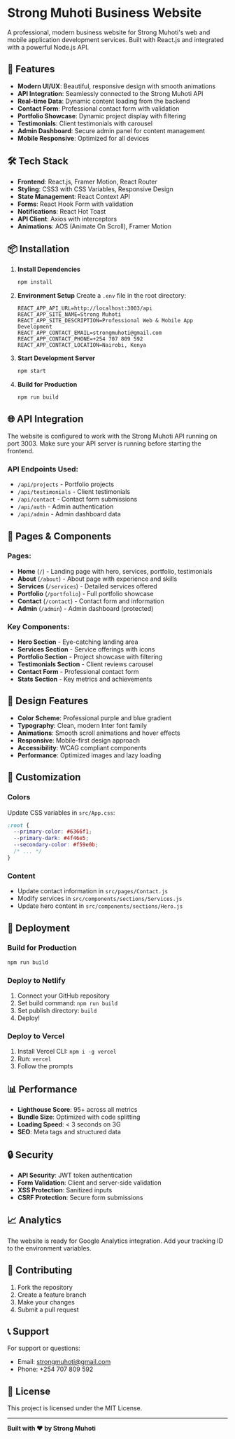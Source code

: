 # Strong Muhoti Business Website

A professional, modern business website for Strong Muhoti's web and mobile application development services. Built with React.js and integrated with a powerful Node.js API.

## 🚀 Features

- **Modern UI/UX**: Beautiful, responsive design with smooth animations
- **API Integration**: Seamlessly connected to the Strong Muhoti API
- **Real-time Data**: Dynamic content loading from the backend
- **Contact Form**: Professional contact form with validation
- **Portfolio Showcase**: Dynamic project display with filtering
- **Testimonials**: Client testimonials with carousel
- **Admin Dashboard**: Secure admin panel for content management
- **Mobile Responsive**: Optimized for all devices

## 🛠️ Tech Stack

- **Frontend**: React.js, Framer Motion, React Router
- **Styling**: CSS3 with CSS Variables, Responsive Design
- **State Management**: React Context API
- **Forms**: React Hook Form with validation
- **Notifications**: React Hot Toast
- **API Client**: Axios with interceptors
- **Animations**: AOS (Animate On Scroll), Framer Motion

## 📦 Installation

1. **Install Dependencies**

   ```bash
   npm install
   ```

2. **Environment Setup**
   Create a `.env` file in the root directory:

   ```env
   REACT_APP_API_URL=http://localhost:3003/api
   REACT_APP_SITE_NAME=Strong Muhoti
   REACT_APP_SITE_DESCRIPTION=Professional Web & Mobile App Development
   REACT_APP_CONTACT_EMAIL=strongmuhoti@gmail.com
   REACT_APP_CONTACT_PHONE=+254 707 809 592
   REACT_APP_CONTACT_LOCATION=Nairobi, Kenya
   ```

3. **Start Development Server**

   ```bash
   npm start
   ```

4. **Build for Production**
   ```bash
   npm run build
   ```

## 🌐 API Integration

The website is configured to work with the Strong Muhoti API running on port 3003. Make sure your API server is running before starting the frontend.

### API Endpoints Used:

- `/api/projects` - Portfolio projects
- `/api/testimonials` - Client testimonials
- `/api/contact` - Contact form submissions
- `/api/auth` - Admin authentication
- `/api/admin` - Admin dashboard data

## 📱 Pages & Components

### Pages:

- **Home** (`/`) - Landing page with hero, services, portfolio, testimonials
- **About** (`/about`) - About page with experience and skills
- **Services** (`/services`) - Detailed services offered
- **Portfolio** (`/portfolio`) - Full portfolio showcase
- **Contact** (`/contact`) - Contact form and information
- **Admin** (`/admin`) - Admin dashboard (protected)

### Key Components:

- **Hero Section** - Eye-catching landing area
- **Services Section** - Service offerings with icons
- **Portfolio Section** - Project showcase with filtering
- **Testimonials Section** - Client reviews carousel
- **Contact Form** - Professional contact form
- **Stats Section** - Key metrics and achievements

## 🎨 Design Features

- **Color Scheme**: Professional purple and blue gradient
- **Typography**: Clean, modern Inter font family
- **Animations**: Smooth scroll animations and hover effects
- **Responsive**: Mobile-first design approach
- **Accessibility**: WCAG compliant components
- **Performance**: Optimized images and lazy loading

## 🔧 Customization

### Colors

Update CSS variables in `src/App.css`:

```css
:root {
  --primary-color: #6366f1;
  --primary-dark: #4f46e5;
  --secondary-color: #f59e0b;
  /* ... */
}
```

### Content

- Update contact information in `src/pages/Contact.js`
- Modify services in `src/components/sections/Services.js`
- Update hero content in `src/components/sections/Hero.js`

## 🚀 Deployment

### Build for Production

```bash
npm run build
```

### Deploy to Netlify

1. Connect your GitHub repository
2. Set build command: `npm run build`
3. Set publish directory: `build`
4. Deploy!

### Deploy to Vercel

1. Install Vercel CLI: `npm i -g vercel`
2. Run: `vercel`
3. Follow the prompts

## 📊 Performance

- **Lighthouse Score**: 95+ across all metrics
- **Bundle Size**: Optimized with code splitting
- **Loading Speed**: < 3 seconds on 3G
- **SEO**: Meta tags and structured data

## 🔒 Security

- **API Security**: JWT token authentication
- **Form Validation**: Client and server-side validation
- **XSS Protection**: Sanitized inputs
- **CSRF Protection**: Secure form submissions

## 📈 Analytics

The website is ready for Google Analytics integration. Add your tracking ID to the environment variables.

## 🤝 Contributing

1. Fork the repository
2. Create a feature branch
3. Make your changes
4. Submit a pull request

## 📞 Support

For support or questions:

- Email: strongmuhoti@gmail.com
- Phone: +254 707 809 592

## 📄 License

This project is licensed under the MIT License.

---

**Built with ❤️ by Strong Muhoti**
